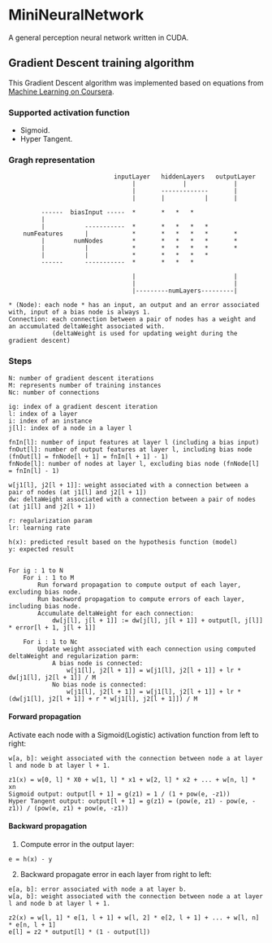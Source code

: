 
# MiniNeuralNetwork

A general perception neural network written in CUDA.

## Gradient Descent training algorithm

This Gradient Descent algorithm was implemented based on equations from [Machine Learning on Coursera](https://www.coursera.org/learn/machine-learning).

### Supported activation function

* Sigmoid.
* Hyper Tangent.

### Gragh representation

                                 inputLayer   hiddenLayers   outputLayer
                                      |             |             |
                                      |       -------------       |
                                      |       |           |       |

             ------  biasInput -----  *       *   *   *
             |
             |           -----------  *       *   *   *   *
        numFeatures      |            *       *   *   *   *       *
             |        numNodes        *       *   *   *   *       *
             |           |            *       *   *   *   *       *
             |           |            *       *   *   *   *
             ------      -----------  *       *   *   *

                                      |                           |
                                      |                           |
                                      |---------numLayers---------|

    * (Node): each node * has an input, an output and an error associated with, input of a bias node is always 1.
    Connection: each connection between a pair of nodes has a weight and an accumulated deltaWeight associated with.
                (deltaWeight is used for updating weight during the gradient descent)

### Steps
    N: number of gradient descent iterations
    M: represents number of training instances
    Nc: number of connections

    ig: index of a gradient descent iteration
    l: index of a layer
    i: index of an instance
    j[l]: index of a node in a layer l
    
    fnIn[l]: number of input features at layer l (including a bias input)
    fnOut[l]: number of output features at layer l, including bias node (fnOut[l] = fnNode[l + 1] = fnIn[l + 1] - 1)
    fnNode[l]: number of nodes at layer l, excluding bias node (fnNode[l] = fnIn[l] - 1)
    
    w[j1[l], j2[l + 1]]: weight associated with a connection between a pair of nodes (at j1[l] and j2[l + 1])
    dw: deltaWeight associated with a connection between a pair of nodes (at j1[l] and j2[l + 1])
    
    r: regularization param
    lr: learning rate
    
    h(x): predicted result based on the hypothesis function (model)
    y: expected result
    
    
    For ig : 1 to N
        For i : 1 to M
            Run forward propagation to compute output of each layer, excluding bias node.
            Run backword propagation to compute errors of each layer, including bias node.
            Accumulate deltaWeight for each connection:
                dw[j[l], j[l + 1]] := dw[j[l], j[l + 1]] + output[l, j[l]] * error[l + 1, j[l + 1]]
        
        For i : 1 to Nc
            Update weight associated with each connection using computed deltaWeight and regularization parm:
                A bias node is connected:
                    w[j1[l], j2[l + 1]] = w[j1[l], j2[l + 1]] + lr * dw[j1[l], j2[l + 1]] / M
                No bias node is connected:
                    w[j1[l], j2[l + 1]] = w[j1[l], j2[l + 1]] + lr * (dw[j1[l], j2[l + 1]] + r * w[j1[l], j2[l + 1]]) / M

#### Forward propagation
Activate each node with a Sigmoid(Logistic) activation function from left to right:

    w[a, b]: weight associated with the connection between node a at layer l and node b at layer l + 1.
    
    z1(x) = w[0, l] * X0 + w[1, l] * x1 + w[2, l] * x2 + ... + w[n, l] * xn
    Sigmoid output: output[l + 1] = g(z1) = 1 / (1 + pow(e, -z1))
    Hyper Tangent output: output[l + 1] = g(z1) = (pow(e, z1) - pow(e, -z1)) / (pow(e, z1) + pow(e, -z1))

#### Backward propagation
  1. Compute error in the output layer:

    e = h(x) - y
    
  2. Backward propagate error in each layer from right to left:

    e[a, b]: error associated with node a at layer b.
    w[a, b]: weight associated with the connection between node a at layer l and node b at layer l + 1.
    
    z2(x) = w[l, 1] * e[1, l + 1] + w[l, 2] * e[2, l + 1] + ... + w[l, n] * e[n, l + 1]
    e[l] = z2 * output[l] * (1 - output[l])
